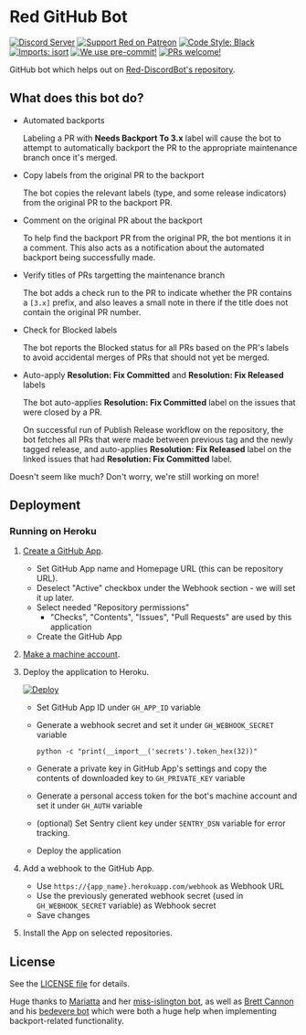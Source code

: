 # Red GitHub Bot

[![Discord Server](https://discordapp.com/api/guilds/133049272517001216/widget.png?style=shield)](https://discord.gg/red)
[![Support Red on Patreon](https://img.shields.io/badge/Support-Red!-red.svg)](https://www.patreon.com/Red_Devs)
[![Code Style: Black](https://img.shields.io/badge/code%20style-black-000000.svg)](https://github.com/psf/black)
[![Imports: isort](https://user-images.githubusercontent.com/6032823/111363465-600fe880-8690-11eb-8377-ec1d4d5ff981.png)](https://github.com/PyCQA/isort)
[![We use pre-commit!](https://img.shields.io/badge/pre--commit-enabled-brightgreen?logo=pre-commit&logoColor=white)](https://github.com/pre-commit/pre-commit)
[![PRs welcome!](https://img.shields.io/badge/PRs-welcome-brightgreen.svg)](http://makeapullrequest.com)

GitHub bot which helps out on [Red-DiscordBot's repository](https://github.com/Cog-Creators/Red-DiscordBot).

## What does this bot do?

- Automated backports

    Labeling a PR with **Needs Backport To 3.x** label will cause the bot to attempt to
    automatically backport the PR to the appropriate maintenance branch once it's merged.

- Copy labels from the original PR to the backport

    The bot copies the relevant labels (type, and some release indicators)
    from the original PR to the backport PR.

- Comment on the original PR about the backport

    To help find the backport PR from the original PR, the bot mentions it in a comment.
    This also acts as a notification about the automated backport being successfully made.

- Verify titles of PRs targetting the maintenance branch

    The bot adds a check run to the PR to indicate whether the PR contains a `[3.x]` prefix,
    and also leaves a small note in there if the title does not contain the original PR number.

- Check for Blocked labels

    The bot reports the Blocked status for all PRs based on the PR's labels
    to avoid accidental merges of PRs that should not yet be merged.

- Auto-apply **Resolution: Fix Committed** and **Resolution: Fix Released** labels

    The bot auto-applies **Resolution: Fix Committed** label on the issues that were
    closed by a PR.

    On successful run of Publish Release workflow on the repository, the bot fetches all PRs
    that were made between previous tag and the newly tagged release, and auto-applies
    **Resolution: Fix Released** label on the linked issues that had
    **Resolution: Fix Committed** label.

Doesn't seem like much? Don't worry, we're still working on more!

## Deployment

### Running on Heroku

1. [Create a GitHub App](https://github.com/settings/apps/new).
    - Set GitHub App name and Homepage URL (this can be repository URL).
    - Deselect "Active" checkbox under the Webhook section - we will set it up later.
    - Select needed "Repository permissions"
        - "Checks", "Contents", "Issues", "Pull Requests" are used by this application
    - Create the GitHub App
1. [Make a machine account](https://github.com/signup).
1. Deploy the application to Heroku.

    [![Deploy](https://www.herokucdn.com/deploy/button.svg)](https://heroku.com/deploy?template=https://github.com/jack1142/Red-GitHubBot)

    - Set GitHub App ID under `GH_APP_ID` variable
    - Generate a webhook secret and set it under `GH_WEBHOOK_SECRET` variable

        ```
        python -c "print(__import__('secrets').token_hex(32))"
        ```

    - Generate a private key in GitHub App's settings and copy the contents of downloaded key to `GH_PRIVATE_KEY` variable
    - Generate a personal access token for the bot's machine account and set it under `GH_AUTH` variable
    - (optional) Set Sentry client key under `SENTRY_DSN` variable for error tracking.
    - Deploy the application
1. Add a webhook to the GitHub App.
    - Use `https://{app_name}.herokuapp.com/webhook` as Webhook URL
    - Use the previously generated webhook secret (used in `GH_WEBHOOK_SECRET` variable) as Webhook secret
    - Save changes
1. Install the App on selected repositories.

## License

See the [LICENSE file](LICENSE) for details.

Huge thanks to [Mariatta](https://github.com/Mariatta)
and her [miss-islington bot](https://github.com/python/miss-islington),
as well as [Brett Cannon](https://github.com/brettcannon)
and his [bedevere bot](https://github.com/python/bedevere)
which were both a huge help when implementing backport-related functionality.
